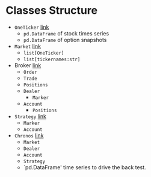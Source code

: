 # Classes Structure

- `OneTicker`  [link](./optionbacktesting/oneticker.py)
  - `pd.DataFrame` of stock times series
  - `pd.DataFrame` of option snapshots
- `Market`  [link](./optionbacktesting/market.py)
  -  `list[OneTicker]`
  -  `list[tickernames:str]`
-  Broker  [link](./optionbacktesting/broker.py)
   -  `Order`
   -  `Trade`
   -  `Positions`
   -  `Dealer`
      -  `Marker`
   -  `Account`
      -  `Positions`
-  `Strategy`  [link](./optionbacktesting/abstractstrategy.py)
   -  `Marker`
   -  `Account`
-  `Chronos`   [link](./optionbacktesting/chronos.py)
   -  `Market`
   -  `Dealer`
   -  `Account`
   -  `Strategy`
   -  `pd.DataFrame'  time series to drive the back test.
